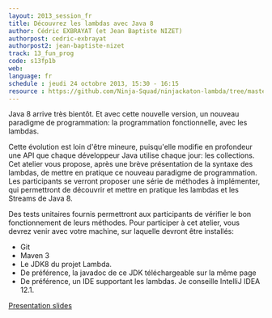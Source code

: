 ```yaml
---
layout: 2013_session_fr
title: Découvrez les lambdas avec Java 8
author: Cédric EXBRAYAT (et Jean Baptiste NIZET)
authorpost: cedric-exbrayat
authorpost2: jean-baptiste-nizet
track: 13_fun_prog
code: s13fp1b
web: 
language: fr
schedule : jeudi 24 octobre 2013, 15:30 - 16:15
resource : https://github.com/Ninja-Squad/ninjackaton-lambda/tree/master/slides
---
```


Java 8 arrive très bientôt. Et avec cette nouvelle version, un nouveau paradigme de programmation: la programmation fonctionnelle, avec les lambdas.

Cette évolution est loin d'être mineure, puisqu'elle modifie en profondeur une API que chaque développeur Java utilise chaque jour: les collections.
Cet atelier vous propose, après une brève présentation de la syntaxe des lambdas, de mettre en pratique ce nouveau paradigme de programmation. Les participants se verront proposer une série de méthodes à implémenter, qui permettront de découvrir et mettre en pratique les lambdas et les Streams de Java 8.

Des tests unitaires fournis permettront aux participants de vérifier le bon fonctionnement de leurs méthodes.
Pour participer à cet atelier, vous devrez venir avec votre machine, sur laquelle devront être installés:
* Git
* Maven 3
* Le JDK8 du projet Lambda.
* De préférence, la javadoc de ce JDK téléchargeable sur la même page
* De préférence, un IDE supportant les lambdas. Je conseille IntelliJ IDEA 12.1. 

[Presentation slides](http://blog.ninja-squad.com/2013/10/23/going-to-softshake/)

